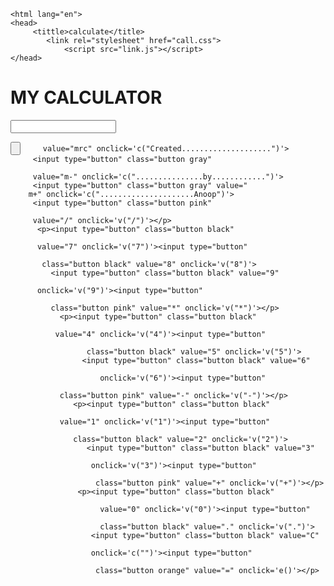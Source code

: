 
<!doctype html>
    <html lang="en">
    <head>
         <tittle>calculate</title>
            <link rel="stylesheet" href="call.css">
                <script src="link.js"></script> 
    </head>
<body>
       <h1> MY CALCULATOR </h1>
      <div class="box">
         <div class="display"><input type="text" readonly size="18" id="d"></div>
      <div class="keys">
         <p><input type="button" class="button gray" 

         value="mrc" onclick='c("Created....................")'>
         <input type="button" class="button gray" 

         value="m-" onclick='c("...............by............")'>
         <input type="button" class="button gray" value="
        m+" onclick='c(".....................Anoop")'>
         <input type="button" class="button pink" 

         value="/" onclick='v("/")'></p>
          <p><input type="button" class="button black" 

          value="7" onclick='v("7")'><input type="button" 

           class="button black" value="8" onclick='v("8")'>
             <input type="button" class="button black" value="9" 

          onclick='v("9")'><input type="button" 
 
             class="button pink" value="*" onclick='v("*")'></p>
               <p><input type="button" class="button black" 

              value="4" onclick='v("4")'><input type="button" 

                     class="button black" value="5" onclick='v("5")'>
                    <input type="button" class="button black" value="6" 

                        onclick='v("6")'><input type="button" 

               class="button pink" value="-" onclick='v("-")'></p>
                  <p><input type="button" class="button black" 

               value="1" onclick='v("1")'><input type="button" 

                  class="button black" value="2" onclick='v("2")'>
                     <input type="button" class="button black" value="3" 

                      onclick='v("3")'><input type="button" 

                       class="button pink" value="+" onclick='v("+")'></p>
                   <p><input type="button" class="button black" 

                        value="0" onclick='v("0")'><input type="button" 
       
                        class="button black" value="." onclick='v(".")'>
                      <input type="button" class="button black" value="C" 

                      onclick='c("")'><input type="button" 

                       class="button orange" value="=" onclick='e()'></p>
</div>
</div>

</body>
</html>
